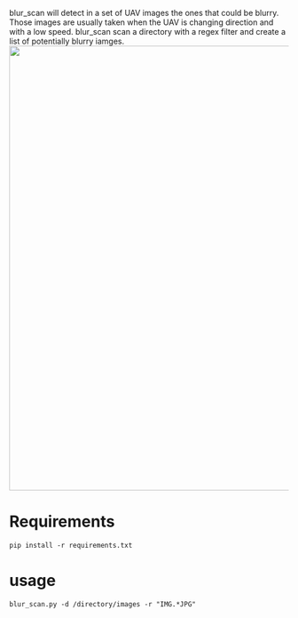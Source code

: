 blur_scan will detect in a set of UAV images the ones that could be blurry. Those images are usually taken when the UAV is changing direction and with a low speed. 
blur_scan scan a directory with a regex filter and create a list of potentially blurry iamges.
<img src="https://github.com/IPGP/UAV_images_blur_detection/blob/main/map_exemple.png" width="800px" height="auto">


# Requirements
`pip install -r requirements.txt`
# usage
`blur_scan.py -d /directory/images -r "IMG.*JPG"`
